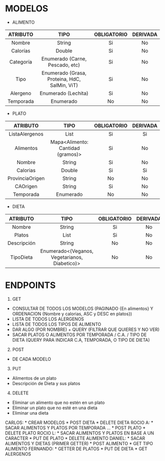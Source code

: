 # MODELOS

- ALIMENTO  

| ATRIBUTO | TIPO | OBLIGATORIO | DERIVADA |  
| :---: | :---: | :---: | :---: |  
| Nombre | String | Si | No |  
| Calorías | Double | Si | No |  
| Categoría | Enumerado (Carne, Pescado, etc) | Si | No |  
| Tipo | Enumerado (Grasa, Proteina, HdC, SalMin, ViT) | Si | No |  
| Alergeno | Enumerado (Lechita) | Si | No |  
| Temporada | Enumerado<Estaciones> | No | No |  

- PLATO  
 
| ATRIBUTO | TIPO | OBLIGATORIO | DERIVADA |  
| :---: | :---: | :---: | :---: |  
| ListaAlergenos | List<Enumerado> | Si | Si |  
| Alimentos | Mapa<Alimento: Cantidad (gramos)> | Si | No |  
| Nombre | String | Si | No |  
| Calorias | Double | Si | Si |
| ProvinciaOrigen | String | No | No |
| CAOrigen | String | Si | No |
| Temporada | Enumerado<Estaciones> | No | No | 

- DIETA  
 
| ATRIBUTO | TIPO | OBLIGATORIO | DERIVADA |  
| :---: | :---: | :---: | :---: |   
| Nombre | String | Si | No |  
| Platos | List<Plato> | Si | No |  
| Descripción | String | No | No |  
| TipoDieta | Enumerado<(Veganos, Vegetarianos, Diabetico)> | No | No |  

# ENDPOINTS
 1. GET
   * CONSULTAR DE TODOS LOS MODELOS (PAGINADO {En alimentos} Y ORDENACION {Nombre y calorias, ASC y DESC en platos})
   * LISTA DE TODOS LOS ALERGENOS
   * LISTA DE TODOS LOS TIPOS DE ALIMENTO
   * DAR ALGO (POR NOMBRE) + QUERY (FILTRAR QUE QUIERES Y NO VER)
   * SACAR PLATOS O ALIMENTOS POR TEMPORADA / C.A. / TIPO DE DIETA (QUERY PARA INDICAR C.A, TEMPORADA, O TIPO DE DIETA)
 2. POST
   * DE CADA MODELO
 3. PUT
   * Alimentos de un plato
   * Descripción de Dieta y sus platos
 4. DELETE
   *  Eliminar un alimento que no estén en un plato
   *  Eliminar un plato que no esté en una dieta
   *  Eliminar una dieta

   
CARLOS:
	* CREAR MODELOS
	* POST DIETA
	* DELETE DIETA
ROCIO A:
	* SACAR ALIMENTOS Y PLATOS POR TEMPORADA ...
	* POST PLATO
	* DELETE PLATO
ROCIO L:
 	* SACAR ALIMENTOS Y PLATOS EN BASE A UN CARACTER
 	* PUT DE PLATO
 	* DELETE ALIMENTO 
DANIEL:
	* SACAR ALIMENTOS Y DIETAS (PRIMER GETTER)
	* POST ALIMENTO
	* GET TIPO ALIMENTO
FERNANDO:
	* GETTER DE PLATOS
	* PUT DE DIETA
	* GET ALERGENOS